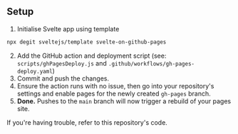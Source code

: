 ## Setup
1. Initialise Svelte app using template
```sh
npx degit sveltejs/template svelte-on-github-pages
```
2. Add the GitHub action and deployment script (see: `scripts/ghPagesDeploy.js` and `.github/workflows/gh-pages-deploy.yaml`)
3. Commit and push the changes.
4. Ensure the action runs with no issue, then go into your repository's settings and enable pages for the newly created `gh-pages` branch.
5. __Done.__ Pushes to the `main` branch will now trigger a rebuild of your pages site.

If you're having trouble, refer to this repository's code.
